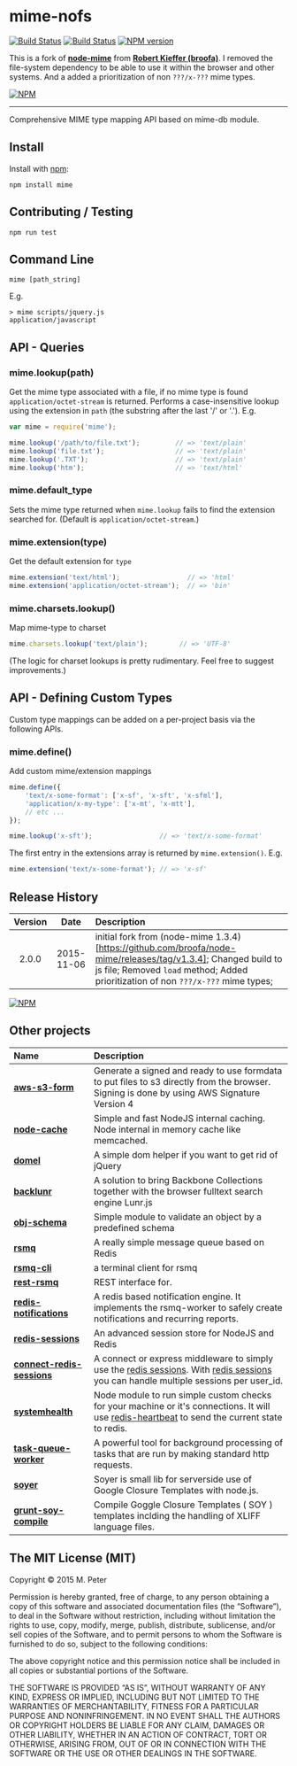 mime-nofs
===========

[![Build Status](https://secure.travis-ci.org/mpneuried/mime-nofs.png?branch=master)](http://travis-ci.org/mpneuried/mime-nofs)
[![Build Status](https://david-dm.org/mpneuried/mime-nofs.png)](https://david-dm.org/mpneuried/mime-nofs)
[![NPM version](https://badge.fury.io/js/mime-nofs.png)](http://badge.fury.io/js/mime-nofs)

This is a fork of **[node-mime](https://github.com/broofa/node-mime)** from **[Robert Kieffer (broofa)](https://github.com/broofa)**.
I removed the file-system dependency to be able to use it within the browser and other systems.
And a added a prioritization of non `???/x-???` mime types.

[![NPM](https://nodei.co/npm/mime-nofs.png?downloads=true&stars=true)](https://nodei.co/npm/mime-nofs/)

---

Comprehensive MIME type mapping API based on mime-db module.

## Install

Install with [npm](http://github.com/isaacs/npm):

    npm install mime

## Contributing / Testing

    npm run test

## Command Line

    mime [path_string]

E.g.

    > mime scripts/jquery.js
    application/javascript

## API - Queries

### mime.lookup(path)
Get the mime type associated with a file, if no mime type is found `application/octet-stream` is returned. Performs a case-insensitive lookup using the extension in `path` (the substring after the last '/' or '.').  E.g.

```js
var mime = require('mime');

mime.lookup('/path/to/file.txt');         // => 'text/plain'
mime.lookup('file.txt');                  // => 'text/plain'
mime.lookup('.TXT');                      // => 'text/plain'
mime.lookup('htm');                       // => 'text/html'
```

### mime.default_type
Sets the mime type returned when `mime.lookup` fails to find the extension searched for. (Default is `application/octet-stream`.)

### mime.extension(type)
Get the default extension for `type`

```js
mime.extension('text/html');                 // => 'html'
mime.extension('application/octet-stream');  // => 'bin'
```

### mime.charsets.lookup()

Map mime-type to charset

```js
mime.charsets.lookup('text/plain');        // => 'UTF-8'
```

(The logic for charset lookups is pretty rudimentary.  Feel free to suggest improvements.)

## API - Defining Custom Types

Custom type mappings can be added on a per-project basis via the following APIs.

### mime.define()

Add custom mime/extension mappings

```js
mime.define({
    'text/x-some-format': ['x-sf', 'x-sft', 'x-sfml'],
    'application/x-my-type': ['x-mt', 'x-mtt'],
    // etc ...
});

mime.lookup('x-sft');                 // => 'text/x-some-format'
```

The first entry in the extensions array is returned by `mime.extension()`. E.g.

```js
mime.extension('text/x-some-format'); // => 'x-sf'
```

## Release History
|Version|Date|Description|
|:--:|:--:|:--|
|2.0.0|2015-11-06|initial fork from (node-mime 1.3.4)[https://github.com/broofa/node-mime/releases/tag/v1.3.4]; Changed build to js file; Removed `load` method; Added  prioritization of non `???/x-???` mime types;|

[![NPM](https://nodei.co/npm-dl/mime-nofs.png?months=6)](https://nodei.co/npm/mime-nofs/)


## Other projects

|Name|Description|
|:--|:--|
|[**aws-s3-form**](https://github.com/mpneuried/aws-s3-form)|Generate a signed and ready to use formdata to put files to s3 directly from the browser. Signing is done by using AWS Signature Version 4|
|[**node-cache**](https://github.com/tcs-de/nodecache)|Simple and fast NodeJS internal caching. Node internal in memory cache like memcached.|
|[**domel**](https://github.com/mpneuried/domel)|A simple dom helper if you want to get rid of jQuery|
|[**backlunr**](https://github.com/mpneuried/backlunr)|A solution to bring Backbone Collections together with the browser fulltext search engine Lunr.js|
|[**obj-schema**](https://github.com/mpneuried/obj-schema)|Simple module to validate an object by a predefined schema|
|[**rsmq**](https://github.com/smrchy/rsmq)|A really simple message queue based on Redis|
|[**rsmq-cli**](https://github.com/mpneuried/rsmq-cli)|a terminal client for rsmq|
|[**rest-rsmq**](https://github.com/smrchy/rest-rsmq)|REST interface for.|
|[**redis-notifications**](https://github.com/mpneuried/redis-notifications)|A redis based notification engine. It implements the rsmq-worker to safely create notifications and recurring reports.|
|[**redis-sessions**](https://github.com/smrchy/redis-sessions)|An advanced session store for NodeJS and Redis|
|[**connect-redis-sessions**](https://github.com/mpneuried/connect-redis-sessions)|A connect or express middleware to simply use the [redis sessions](https://github.com/smrchy/redis-sessions). With [redis sessions](https://github.com/smrchy/redis-sessions) you can handle multiple sessions per user_id.|
|[**systemhealth**](https://github.com/mpneuried/systemhealth)|Node module to run simple custom checks for your machine or it's connections. It will use [redis-heartbeat](https://github.com/mpneuried/redis-heartbeat) to send the current state to redis.|
|[**task-queue-worker**](https://github.com/smrchy/task-queue-worker)|A powerful tool for background processing of tasks that are run by making standard http requests.|
|[**soyer**](https://github.com/mpneuried/soyer)|Soyer is small lib for serverside use of Google Closure Templates with node.js.|
|[**grunt-soy-compile**](https://github.com/mpneuried/grunt-soy-compile)|Compile Goggle Closure Templates ( SOY ) templates inclding the handling of XLIFF language files.|


## The MIT License (MIT)

Copyright © 2015 M. Peter

Permission is hereby granted, free of charge, to any person obtaining a copy of this software and associated documentation files (the “Software”), to deal in the Software without restriction, including without limitation the rights to use, copy, modify, merge, publish, distribute, sublicense, and/or sell copies of the Software, and to permit persons to whom the Software is furnished to do so, subject to the following conditions:

The above copyright notice and this permission notice shall be included in all copies or substantial portions of the Software.

THE SOFTWARE IS PROVIDED “AS IS”, WITHOUT WARRANTY OF ANY KIND, EXPRESS OR IMPLIED, INCLUDING BUT NOT LIMITED TO THE WARRANTIES OF MERCHANTABILITY, FITNESS FOR A PARTICULAR PURPOSE AND NONINFRINGEMENT. IN NO EVENT SHALL THE AUTHORS OR COPYRIGHT HOLDERS BE LIABLE FOR ANY CLAIM, DAMAGES OR OTHER LIABILITY, WHETHER IN AN ACTION OF CONTRACT, TORT OR OTHERWISE, ARISING FROM, OUT OF OR IN CONNECTION WITH THE SOFTWARE OR THE USE OR OTHER DEALINGS IN THE SOFTWARE.
